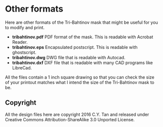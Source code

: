 # Other formats

Here are other formats of the Tri-Bahtinov mask that might be useful
for you to modify and print.

* **tribahtinov.pdf** PDF format of the mask. This is readable with Acrobat Reader.
* **tribahtinov.eps** Encapsulated postscript. This is readable with ghostscript.
* **tribahtinov.dwg** DWG file that is readable with Autocad.
* **tribahtinov.dxf** DXF file that is readable with many CAD programs like LibreCad.

All the files contain a 1 inch square drawing so that you can check the size of your printout matches what I intend the size of the Tri-Bahtinov mask to be.

## Copyright

All the design files here are copyright 2016 C.Y. Tan and released
under Creative Commons Attribution-ShareAlike 3.0 Unported License.

